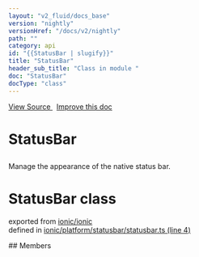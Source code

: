 ```yaml
---
layout: "v2_fluid/docs_base"
version: "nightly"
versionHref: "/docs/v2/nightly"
path: ""
category: api
id: "{{StatusBar | slugify}}"
title: "StatusBar"
header_sub_title: "Class in module "
doc: "StatusBar"
docType: "class"
---
```



<div class="improve-docs">
  <a href='http://github.com/driftyco/ionic2/tree/master/ionic/platform/statusbar/statusbar.ts#L3'>
    View Source
  </a>
  &nbsp;
  <a href='http://github.com/driftyco/ionic2/edit/master/ionic/platform/statusbar/statusbar.ts#L3'>
    Improve this doc
  </a>
</div>




<h1 class="api-title">

  StatusBar



</h1>





<p>Manage the appearance of the native status bar.</p>


<h1 class="class export">StatusBar <span class="type">class</span></h1>
<p class="module">exported from <a href='undefined'>ionic/ionic</a><br/>
defined in <a href="https://github.com/driftyco/ionic2/tree/master/ionic/platform/statusbar/statusbar.ts#L4-L119">ionic/platform/statusbar/statusbar.ts (line 4)</a>
</p>
## Members

